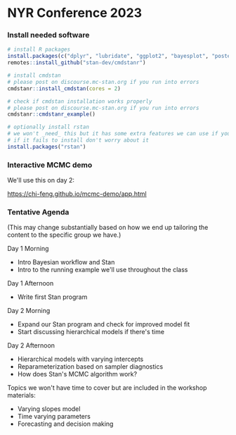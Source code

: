 # NYR Conference 2023

### Install needed software

```r
# install R packages
install.packages(c("dplyr", "lubridate", "ggplot2", "bayesplot", "posterior", "remotes"))
remotes::install_github("stan-dev/cmdstanr")

# install cmdstan
# please post on discourse.mc-stan.org if you run into errors
cmdstanr::install_cmdstan(cores = 2)

# check if cmdstan installation works properly
# please post on discourse.mc-stan.org if you run into errors
cmdstanr::cmdstanr_example()

# optionally install rstan 
# we won't _need_ this but it has some extra features we can use if you have it installed
# if it fails to install don't worry about it
install.packages("rstan")
```

### Interactive MCMC demo

We'll use this on day 2: 

https://chi-feng.github.io/mcmc-demo/app.html


### Tentative Agenda

(This may change substantially based on how we end up tailoring the content to the specific group we have.)

Day 1 Morning

- Intro Bayesian workflow and Stan
- Intro to the running example we'll use throughout the class

Day 1 Afternoon

- Write first Stan program 

Day 2 Morning 

- Expand our Stan program and check for improved model fit
- Start discussing hierarchical models if there's time

Day 2 Afternoon

- Hierarchical models with varying intercepts
- Reparameterization based on sampler diagnostics
- How does Stan's MCMC algorithm work?

Topics we won't have time to cover but are included in the workshop materials:

- Varying slopes model
- Time varying parameters
- Forecasting and decision making

